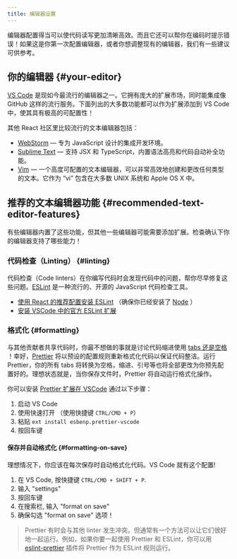 ```yaml
---
title: 编辑器设置
---
```


<Intro>

编辑器配置得当可以使代码读写更加清晰高效。而且它还可以帮你在编码时提示错误！如果这是你第一次配置编辑器，或者你想调整现有的编辑器，我们有一些建议可供参考。

</Intro>

## 你的编辑器 {#your-editor}

[VS Code](https://code.visualstudio.com/) 是现如今最流行的编辑器之一。它拥有庞大的扩展市场，同时能集成像 GitHub 这样的流行服务。下面列出的大多数功能都可以作为扩展添加到 VS Code 中，使其具有极高的可配置性！

其他 React 社区里比较流行的文本编辑器包括：

* [WebStorm](https://www.jetbrains.com/webstorm/) — 专为 JavaScript 设计的集成开发环境。
* [Sublime Text](https://www.sublimetext.com/) — 支持 JSX 和 TypeScript，内置语法高亮和代码自动补全功能。
* [Vim](https://www.vim.org/) — 一个高度可配置的文本编辑器，可以非常高效地创建和更改任何类型的文本。它作为 “vi” 包含在大多数 UNIX 系统和 Apple OS X 中。

## 推荐的文本编辑器功能 {#recommended-text-editor-features}

有些编辑器内置了这些功能，但其他一些编辑器可能需要添加扩展。检查确认下你的编辑器支持了哪些能力！

### 代码检查（Linting） {#linting}

代码检查（Code linters）在你编写代码时会发现代码中的问题，帮你尽早修复这些问题。[ESLint](https://eslint.org/) 是一种流行的、开源的 JavaScript 代码检查工具。

* [使用 React 的推荐配置安装 ESLint](https://www.npmjs.com/package/eslint-config-react-app) （确保你已经安装了 [Node](https://nodejs.org/en/download/current/) ）
* [安装 VSCode 中的官方 ESLint 扩展](https://marketplace.visualstudio.com/items?itemName=dbaeumer.vscode-eslint)

### 格式化 {#formatting}

与其他贡献者共享代码时，你最不想做的事就是讨论代码缩进使用 [tabs 还是空格](https://www.google.com/search?q=tabs+vs+spaces) ！幸好，[Prettier](https://prettier.io/) 将以预设的配置规则重新格式化代码以保证代码整洁。运行 Prettier，你的所有 tabs 将转换为空格，缩进、引号等也将全部更改为你预先配置好的。理想状态就是，当你保存文件时，Prettier 将自动运行格式化操作。

你可以安装 [Prettier 扩展在 VSCode](https://marketplace.visualstudio.com/items?itemName=esbenp.prettier-vscode) 通过以下步骤：

1. 启动 VS Code
2. 使用快速打开 （使用快捷键 `CTRL/CMD + P`）
3. 粘贴 `ext install esbenp.prettier-vscode`
4. 按回车键

#### 保存并自动格式化 {#formatting-on-save}

理想情况下，你应该在每次保存时自动格式化代码。VS Code 就有这个配置!

1. 在 VS Code, 按快捷键 `CTRL/CMD + SHIFT + P`.
2. 输入 "settings"
3. 按回车键
4. 在搜索栏, 输入 "format on save"
5. 确保勾选 "format on save" 选项！

> Prettier 有时会与其他 linter 发生冲突。但通常有一个方法可以让它们很好地一起运行。例如，如果你要一起使用 Prettier 和 ESLint，你可以用 [eslint-prettier](https://github.com/prettier/eslint-plugin-prettier) 插件将 Prettier 作为 ESLint 规则运行。
